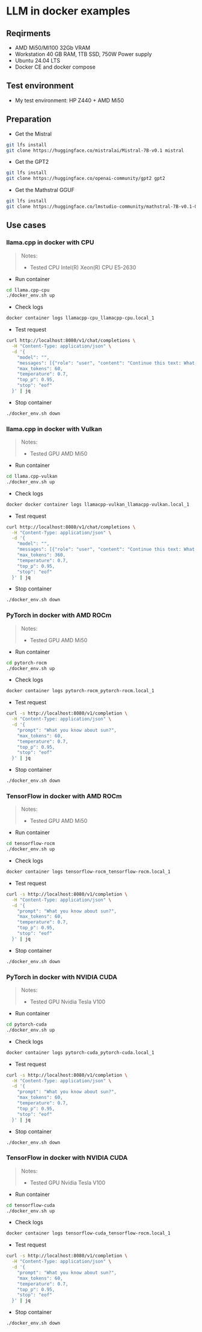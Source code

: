# LLM in docker examples

## Reqirments
- AMD Mi50/MI100 32Gb VRAM
- Workstation 40 GB RAM, 1TB SSD, 750W Power supply 
- Ubuntu 24.04 LTS
- Docker CE and docker compose

## Test environment
- My test environment: HP Z440 + AMD Mi50

## Preparation
- Get the Mistral
```bash
git lfs install
git clone https://huggingface.co/mistralai/Mistral-7B-v0.1 mistral
```

- Get the GPT2
```bash
git lfs install
git clone https://huggingface.co/openai-community/gpt2 gpt2
```

- Get the Mathstral GGUF
```bash
git lfs install
git clone https://huggingface.co/lmstudio-community/mathstral-7B-v0.1-GGUF mathstral
```

## Use cases

### llama.cpp in docker with CPU
> Notes:
> - Tested CPU Intel(R) Xeon(R) CPU E5-2630

- Run container
```bash
cd llama.cpp-cpu
./docker_env.sh up
```

- Check logs
```bash
docker container logs llamacpp-cpu_llamacpp-cpu.local_1
```

- Test request 
```bash
curl http://localhost:8080/v1/chat/completions \
  -H "Content-Type: application/json" \
  -d '{
    "model": "",
    "messages": [{"role": "user", "content": "Continue this text: What you know about sun?"}],
    "max_tokens": 60,
    "temperature": 0.7,
    "top_p": 0.95,
    "stop": "eof"
  }' | jq

```

- Stop container
```bash
./docker_env.sh down
```

### llama.cpp in docker with Vulkan
> Notes:
> - Tested GPU AMD Mi50

- Run container
```bash
cd llama.cpp-vulkan
./docker_env.sh up
```

- Check logs
```bash
docker docker container logs llamacpp-vulkan_llamacpp-vulkan.local_1
```

- Test request 
```bash
curl http://localhost:8080/v1/chat/completions \
  -H "Content-Type: application/json" \
  -d '{
    "model": "",
    "messages": [{"role": "user", "content": "Continue this text: What you know about sun?"}],
    "max_tokens": 360,
    "temperature": 0.7,
    "top_p": 0.95,
    "stop": "eof"
  }' | jq

```

- Stop container
```bash
./docker_env.sh down
```

### PyTorch in docker with AMD ROCm
> Notes:
> - Tested GPU AMD Mi50

- Run container
```bash
cd pytorch-rocm
./docker_env.sh up
```

- Check logs
```bash
docker container logs pytorch-rocm_pytorch-rocm.local_1
```

- Test request 
```bash
curl -s http://localhost:8080/v1/completion \
  -H "Content-Type: application/json" \
  -d '{
    "prompt": "What you know about sun?",
    "max_tokens": 60,
    "temperature": 0.7,
    "top_p": 0.95,
    "stop": "eof"
  }' | jq

```

- Stop container
```bash
./docker_env.sh down
```

### TensorFlow in docker with AMD ROCm
> Notes:
> - Tested GPU AMD Mi50

- Run container
```bash
cd tensorflow-rocm
./docker_env.sh up
```

- Check logs
```bash
docker container logs tensorflow-rocm_tensorflow-rocm.local_1
```

- Test request 
```bash
curl -s http://localhost:8080/v1/completion \
  -H "Content-Type: application/json" \
  -d '{
    "prompt": "What you know about sun?",
    "max_tokens": 60,
    "temperature": 0.7,
    "top_p": 0.95,
    "stop": "eof"
  }' | jq

```

- Stop container
```bash
./docker_env.sh down
```

### PyTorch in docker with NVIDIA CUDA
> Notes:
> - Tested GPU Nvidia Tesla V100

- Run container
```bash
cd pytorch-cuda
./docker_env.sh up
```

- Check logs
```bash
docker container logs pytorch-cuda_pytorch-cuda.local_1
```

- Test request 
```bash
curl -s http://localhost:8080/v1/completion \
  -H "Content-Type: application/json" \
  -d '{
    "prompt": "What you know about sun?",
    "max_tokens": 60,
    "temperature": 0.7,
    "top_p": 0.95,
    "stop": "eof"
  }' | jq

```

- Stop container
```bash
./docker_env.sh down
```

### TensorFlow in docker with NVIDIA CUDA
> Notes:
> - Tested GPU Nvidia Tesla V100

- Run container
```bash
cd tensorflow-cuda
./docker_env.sh up
```

- Check logs
```bash
docker container logs tensorflow-cuda_tensorflow-rocm.local_1
```

- Test request 
```bash
curl -s http://localhost:8080/v1/completion \
  -H "Content-Type: application/json" \
  -d '{
    "prompt": "What you know about sun?",
    "max_tokens": 60,
    "temperature": 0.7,
    "top_p": 0.95,
    "stop": "eof"
  }' | jq

```

- Stop container
```bash
./docker_env.sh down
```
